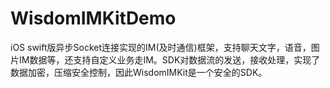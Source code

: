 # WisdomIMKitDemo
iOS swift版异步Socket连接实现的IM(及时通信)框架，支持聊天文字，语音，图片IM数据等，还支持自定义业务走IM。SDK对数据流的发送，接收处理，实现了数据加密，压缩安全控制，因此WisdomIMKit是一个安全的SDK。
